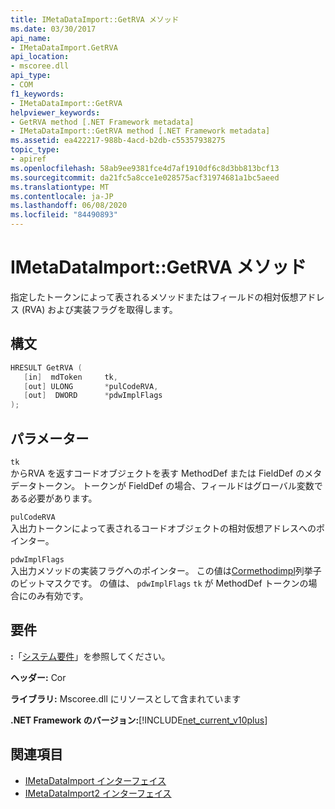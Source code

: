 ```yaml
---
title: IMetaDataImport::GetRVA メソッド
ms.date: 03/30/2017
api_name:
- IMetaDataImport.GetRVA
api_location:
- mscoree.dll
api_type:
- COM
f1_keywords:
- IMetaDataImport::GetRVA
helpviewer_keywords:
- GetRVA method [.NET Framework metadata]
- IMetaDataImport::GetRVA method [.NET Framework metadata]
ms.assetid: ea422217-988b-4acd-b2db-c55357938275
topic_type:
- apiref
ms.openlocfilehash: 58ab9ee9381fce4d7af1910df6c8d3bb813bcf13
ms.sourcegitcommit: da21fc5a8cce1e028575acf31974681a1bc5aeed
ms.translationtype: MT
ms.contentlocale: ja-JP
ms.lasthandoff: 06/08/2020
ms.locfileid: "84490893"
---
```

# <a name="imetadataimportgetrva-method"></a>IMetaDataImport::GetRVA メソッド
指定したトークンによって表されるメソッドまたはフィールドの相対仮想アドレス (RVA) および実装フラグを取得します。  
  
## <a name="syntax"></a>構文  
  
```cpp  
HRESULT GetRVA (  
   [in]  mdToken     tk,
   [out] ULONG       *pulCodeRVA,
   [out]  DWORD      *pdwImplFlags  
);  
```  
  
## <a name="parameters"></a>パラメーター  
 `tk`  
 からRVA を返すコードオブジェクトを表す MethodDef または FieldDef のメタデータトークン。 トークンが FieldDef の場合、フィールドはグローバル変数である必要があります。  
  
 `pulCodeRVA`  
 入出力トークンによって表されるコードオブジェクトの相対仮想アドレスへのポインター。  
  
 `pdwImplFlags`  
 入出力メソッドの実装フラグへのポインター。 この値は[Cormethodimpl](cormethodimpl-enumeration.md)列挙子のビットマスクです。 の値は、 `pdwImplFlags` `tk` が MethodDef トークンの場合にのみ有効です。  
  
## <a name="requirements"></a>要件  
 **:**「[システム要件](../../get-started/system-requirements.md)」を参照してください。  
  
 **ヘッダー:** Cor  
  
 **ライブラリ:** Mscoree.dll にリソースとして含まれています  
  
 **.NET Framework のバージョン:**[!INCLUDE[net_current_v10plus](../../../../includes/net-current-v10plus-md.md)]  
  
## <a name="see-also"></a>関連項目

- [IMetaDataImport インターフェイス](imetadataimport-interface.md)
- [IMetaDataImport2 インターフェイス](imetadataimport2-interface.md)
